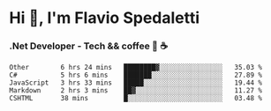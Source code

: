 # Hi 👋, I'm Flavio Spedaletti
### .Net Developer - Tech && coffee 🤖 ☕

<!--START_SECTION:waka-->
```text
Other        6 hrs 24 mins   ████████▓░░░░░░░░░░░░░░░░   35.03 % 
C#           5 hrs 6 mins    ███████░░░░░░░░░░░░░░░░░░   27.89 % 
JavaScript   3 hrs 33 mins   █████░░░░░░░░░░░░░░░░░░░░   19.44 % 
Markdown     2 hrs 3 mins    ██▓░░░░░░░░░░░░░░░░░░░░░░   11.27 % 
CSHTML       38 mins         █░░░░░░░░░░░░░░░░░░░░░░░░   03.48 % 
```
<!--END_SECTION:waka-->

<!--
[![Top Langs](https://github-readme-stats.vercel.app/api/top-langs/?username=flaviospedaletti&layout=compact&theme=radical)](https://github.com/anuraghazra/github-readme-stats)
-->

<!--
**FlavioSpedaletti/FlavioSpedaletti** is a ✨ _special_ ✨ repository because its `README.md` (this file) appears on your GitHub profile.

Here are some ideas to get you started:

- 🔭 I’m currently working on ...
- 🌱 I’m currently learning ...
- 👯 I’m looking to collaborate on ...
- 🤔 I’m looking for help with ...
- 💬 Ask me about ...
- 📫 How to reach me: ...
- 😄 Pronouns: ...
- ⚡ Fun fact: ...
-->
